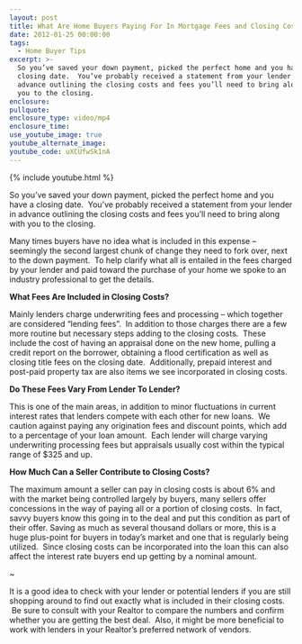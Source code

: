 ```yaml
---
layout: post
title: What Are Home Buyers Paying For In Mortgage Fees and Closing Costs?
date: 2012-01-25 00:00:00
tags:
  - Home Buyer Tips
excerpt: >-
  So you’ve saved your down payment, picked the perfect home and you have a
  closing date.  You’ve probably received a statement from your lender in
  advance outlining the closing costs and fees you’ll need to bring along with
  you to the closing.
enclosure:
pullquote:
enclosure_type: video/mp4
enclosure_time:
use_youtube_image: true
youtube_alternate_image:
youtube_code: uXCUfwSk1nA
---
```



{% include youtube.html %}

So you’ve saved your down payment, picked the perfect home and you have a closing date. &nbsp;You’ve probably received a statement from your lender in advance outlining the closing costs and fees you’ll need to bring along with you to the closing.

Many times buyers have no idea what is included in this expense – seemingly the second largest chunk of change they need to fork over, next to the down payment. &nbsp;To help clarify what all is entailed in the fees charged by your lender and paid toward the purchase of your home we spoke to an industry professional to get the details.

**What Fees Are Included in Closing Costs?**

Mainly lenders charge underwriting fees and processing – which together are considered “lending fees”. &nbsp;In addition to those charges there are a few more routine but necessary steps adding to the closing costs. &nbsp;These include the cost of having an appraisal done on the new home, pulling a credit report on the borrower, obtaining a flood certification as well as closing title fees on the closing date. &nbsp;Additionally, prepaid interest and post-paid property tax are also items we see incorporated in closing costs.

**Do These Fees Vary From Lender To Lender?**

This is one of the main areas, in addition to minor fluctuations in current interest rates that lenders compete with each other for new loans. &nbsp;We caution against paying any origination fees and discount points, which add to a percentage of your loan amount. &nbsp;Each lender will charge varying underwriting processing fees but appraisals usually cost within the typical range of $325 and up.

**How Much Can a Seller Contribute to Closing Costs?**

The maximum amount a seller can pay in closing costs is about 6% and with the market being controlled largely by buyers, many sellers offer concessions in the way of paying all or a portion of closing costs. &nbsp;In fact, savvy buyers know this going in to the deal and put this condition as part of their offer. Saving as much as several thousand dollars or more, this is a huge plus-point for buyers in today’s market and one that is regularly being utilized. &nbsp;Since closing costs can be incorporated into the loan this can also affect the interest rate buyers end up getting by a nominal amount.

~

It is a good idea to check with your lender or potential lenders if you are still shopping around to find out exactly what is included in their closing costs. &nbsp;Be sure to consult with your Realtor to compare the numbers and confirm whether you are getting the best deal. &nbsp;Also, it might be more beneficial to work with lenders in your Realtor’s preferred network of vendors.